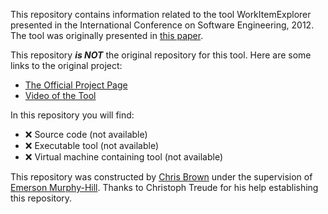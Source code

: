 This repository contains information related to the tool WorkItemExplorer presented in the International Conference on Software Engineering, 2012.
The tool was originally presented in [this paper](http://dl.acm.org/citation.cfm?id=2337429).

This repository <b><i>is NOT</b></i> the original repository for this tool.
Here are some links to the original project:
* [The Official Project Page](http://ctreude.ca/2012/04/03/workitemexplorer/)
* [Video of the Tool](https://youtu.be/9TJ_jk83jvU)

In this repository you will find:
* :x: Source code (not available)
* :x: Executable tool (not available)
* :x: Virtual machine containing tool (not available)

This repository was constructed by [Chris Brown](https://github.com/chbrown13) under the supervision of [Emerson Murphy-Hill](https://github.com/CaptainEmerson). Thanks to Christoph Treude for his help establishing this repository. 
